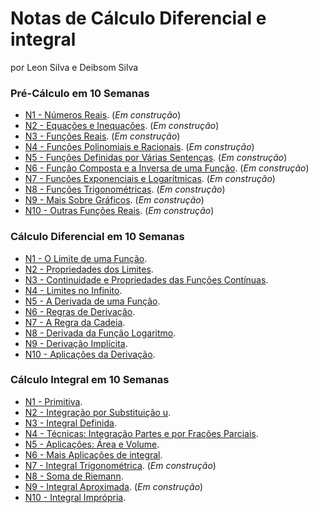 # Notas de Cálculo Diferencial e integral

por Leon Silva e Deibsom Silva


### Pré-Cálculo em 10 Semanas 
- [N1 - Números Reais](https://ldsufrpe.github.io/calculo/SS1). (*Em construção*)
- [N2 - Equações e Inequações](https://ldsufrpe.github.io/calculo/SS1). (*Em construção*)
- [N3 - Funções Reais](https://ldsufrpe.github.io/calculo/SS1). (*Em construção*)
- [N4 - Funções Polinomiais e Racionais](https://ldsufrpe.github.io/calculo/SS1). (*Em construção*)
- [N5 - Funções Definidas por Várias Sentenças](https://ldsufrpe.github.io/calculo/SS1). (*Em construção*)
- [N6 - Função Composta e a Inversa de uma Função](https://ldsufrpe.github.io/calculo/SS1). (*Em construção*)
- [N7 - Funções Exponenciais e Logarítmicas](https://ldsufrpe.github.io/calculo/SS1). (*Em construção*)
- [N8 - Funções Trigonométricas](https://ldsufrpe.github.io/calculo/SS1). (*Em construção*)
- [N9 - Mais Sobre Gráficos](https://ldsufrpe.github.io/calculo/SS1). (*Em construção*)
- [N10 - Outras Funções Reais](https://ldsufrpe.github.io/calculo/SS1). (*Em construção*)





### Cálculo Diferencial em 10 Semanas
- [N1 - O Limite de uma Função](https://ldsufrpe.github.io/calculon1/N1). 
- [N2 - Propriedades dos Limites](https://ldsufrpe.github.io/calculon1/N2). 
- [N3 - Continuidade e Propriedades das Funções Contínuas](https://ldsufrpe.github.io/calculon1/N3).
- [N4 - Limites no Infinito](https://ldsufrpe.github.io/calculon1/N4). 
- [N5 - A Derivada de uma Função](https://ldsufrpe.github.io/calculon1/N5).  
- [N6 - Regras de Derivação](https://ldsufrpe.github.io/calculon1/N6). 
- [N7 - A Regra da Cadeia](https://ldsufrpe.github.io/calculon1/N7). 
- [N8 - Derivada da Função Logaritmo](https://ldsufrpe.github.io/calculon1/N8). 
- [N9 - Derivação Implícita](https://ldsufrpe.github.io/calculon1/N9). 
- [N10 - Aplicações da Derivação](https://ldsufrpe.github.io/calculon1/N10).





### Cálculo Integral em 10 Semanas


- [N1 - Primitiva](https://ldsufrpe.github.io/calculo/N1/).
- [N2 - Integração por Substituição u](https://ldsufrpe.github.io/calculo/N2/).
- [N3 - Integral Definida](https://ldsufrpe.github.io/calculo/N3/).
- [N4 - Técnicas: Integração Partes e por Frações Parciais](https://ldsufrpe.github.io/calculo/N4/).
- [N5 - Aplicações: Área e Volume](https://ldsufrpe.github.io/calculo/N5/).
- [N6 - Mais Aplicações de integral](https://ldsufrpe.github.io/calculo/N6/). 
- [N7 - Integral Trigonométrica](https://ldsufrpe.github.io/calculo/N7/). (*Em construção*)
- [N8 - Soma de Riemann](https://ldsufrpe.github.io/calculo/N8/).
- [N9 - Integral Aproximada](https://ldsufrpe.github.io/calculo/N9/). (*Em construção*)
- [N10 - Integral Imprópria](https://ldsufrpe.github.io/calculo/N10/).

